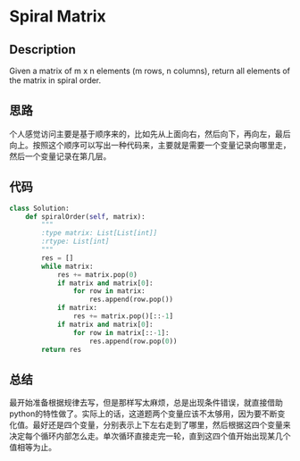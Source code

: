 # Spiral Matrix

## Description

Given a matrix of m x n elements (m rows, n columns), return all elements of the matrix in spiral order.

## 思路

个人感觉访问主要是基于顺序来的，比如先从上面向右，然后向下，再向左，最后向上。按照这个顺序可以写出一种代码来，主要就是需要一个变量记录向哪里走，然后一个变量记录在第几层。

## 代码

``` python
class Solution:
    def spiralOrder(self, matrix):
        """
        :type matrix: List[List[int]]
        :rtype: List[int]
        """
        res = []
        while matrix:
            res += matrix.pop(0)
            if matrix and matrix[0]:
                for row in matrix:
                    res.append(row.pop())
            if matrix:
                res += matrix.pop()[::-1]
            if matrix and matrix[0]:
                for row in matrix[::-1]:
                    res.append(row.pop(0))
        return res
```

## 总结

最开始准备根据规律去写，但是那样写太麻烦，总是出现条件错误，就直接借助python的特性做了。实际上的话，这道题两个变量应该不太够用，因为要不断变化值。最好还是四个变量，分别表示上下左右走到了哪里，然后根据这四个变量来决定每个循环内部怎么走。单次循环直接走完一轮，直到这四个值开始出现某几个值相等为止。